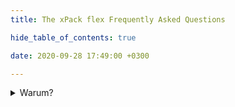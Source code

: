 ```yaml
---
title: The xPack flex Frequently Asked Questions

hide_table_of_contents: true

date: 2020-09-28 17:49:00 +0300

---
```


<details>
<summary>Warum?</summary>

Darum.
</details>
